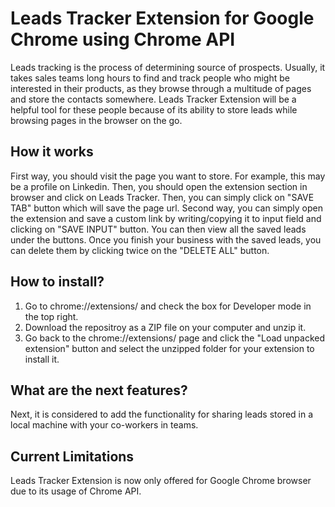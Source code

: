 # Leads Tracker Extension for Google Chrome using Chrome API

Leads tracking is the process of determining source of prospects. Usually, it takes sales teams long hours to find and track people who might be interested in their products, as they browse through a multitude of pages and store the contacts somewhere. Leads Tracker Extension will be a helpful tool for these people because of its ability to store leads while browsing pages in the browser on the go. 

## How it works

First way, you should visit the page you want to store. For example, this may be a profile on Linkedin. Then, you should open the extension section in browser and click on Leads Tracker. Then, you can simply click on "SAVE TAB" button which will save the page url. Second way, you can simply open the extension and save a custom link by writing/copying it to input field and clicking on "SAVE INPUT" button. You can then view all the saved leads under the buttons. Once you finish your business with the saved leads, you can delete them by clicking twice on the "DELETE ALL" button.

## How to install?

1. Go to chrome://extensions/ and check the box for Developer mode in the top right.
2. Download the repositroy as a ZIP file on your computer and unzip it.
3. Go back to the chrome://extensions/ page and click the "Load unpacked extension" button and select the unzipped folder for your extension to install it.

## What are the next features?

Next, it is considered to add the functionality for sharing leads stored in a local machine with your co-workers in teams.

## Current Limitations

Leads Tracker Extension is now only offered for Google Chrome browser due to its usage of Chrome API.
